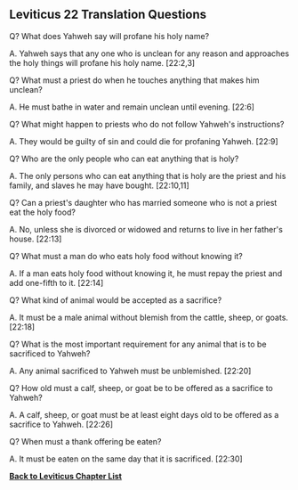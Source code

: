 ## Leviticus 22 Translation Questions ##

Q? What does Yahweh say will profane his holy name?

A. Yahweh says that any one who is unclean for any reason and approaches the holy things will profane his holy name. [22:2,3]

Q? What must a priest do when he touches anything that makes him unclean?

A. He must bathe in water and remain unclean until evening. [22:6]

Q? What might happen to priests who do not follow Yahweh's instructions?

A. They would be guilty of sin and could die for profaning Yahweh. [22:9]

Q? Who are the only people who can eat anything that is holy?

A. The only persons who can eat anything that is holy are the priest and his family, and slaves he may have bought. [22:10,11]

Q? Can a priest's daughter who has married someone who is not a priest eat the holy food?

A. No, unless she is divorced or widowed and returns to live in her father's house. [22:13]

Q? What must a man do who eats holy food without knowing it?

A. If a man eats holy food without knowing it, he must repay the priest and add one-fifth to it. [22:14]

Q? What kind of animal would be accepted as a sacrifice?

A. It must be a male animal without blemish from the cattle, sheep, or goats. [22:18]

Q? What is the most important requirement for any animal that is to be sacrificed to Yahweh?

A. Any animal sacrificed to Yahweh must be unblemished. [22:20]

Q? How old must a calf, sheep, or goat be to be offered as a sacrifice to Yahweh?

A. A calf, sheep, or goat must be at least eight days old to be offered as a sacrifice to Yahweh. [22:26]

Q? When must a thank offering be eaten?

A. It must be eaten on the same day that it is sacrificed. [22:30]

__[Back to Leviticus Chapter List](./)__

